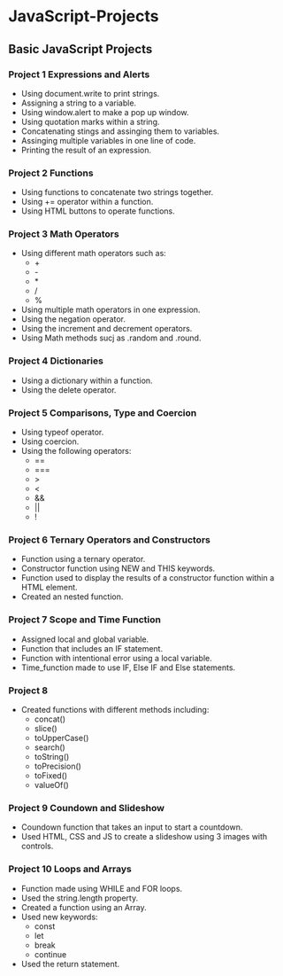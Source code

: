 # JavaScript-Projects

## Basic JavaScript Projects

### Project 1 Expressions and Alerts

- Using document.write to print strings.
- Assigning a string to a variable.
- Using window.alert to make a pop up window.
- Using quotation marks within a string.
- Concatenating stings and assinging them to variables.
- Assinging multiple variables in one line of code.
- Printing the result of an expression.

### Project 2 Functions

- Using functions to concatenate two strings together.
- Using += operator within a function.
- Using HTML buttons to operate functions.

### Project 3 Math Operators

- Using different math operators such as:
    - \+
    - \-
    - \*
    - /
    - %
- Using multiple math operators in one expression.
- Using the negation operator.
- Using the increment and decrement operators.
- Using Math methods sucj as .random and .round.

### Project 4 Dictionaries

- Using a dictionary within a function.
- Using the delete operator.

### Project 5 Comparisons, Type and Coercion

- Using typeof operator.
- Using coercion.
- Using the following operators:
    - ==
    - ===
    - \>
    - <
    - &&
    - ||
    - !

### Project 6 Ternary Operators and Constructors

- Function using a ternary operator.
- Constructor function using NEW and THIS keywords.
- Function used to display the results of a constructor function within a HTML element.
- Created an nested function.

### Project 7 Scope and Time Function

- Assigned local and global variable.
- Function that includes an IF statement.
- Function with intentional error using a local variable.
- Time_function made to use IF, Else IF and Else statements.

### Project 8 

- Created functions with different methods including:
    - concat()
    - slice()
    - toUpperCase()
    - search()
    - toString()
    - toPrecision()
    - toFixed()
    - valueOf()

### Project 9 Coundown and Slideshow

- Coundown function that takes an input to start a countdown.
- Used HTML, CSS and JS to create a slideshow using 3 images with controls.

### Project 10 Loops and Arrays

- Function made using WHILE and FOR loops.
- Used the string.length property.
- Created a function using an Array.
- Used new keywords:
    - const
    - let
    - break
    - continue
- Used the return statement.
